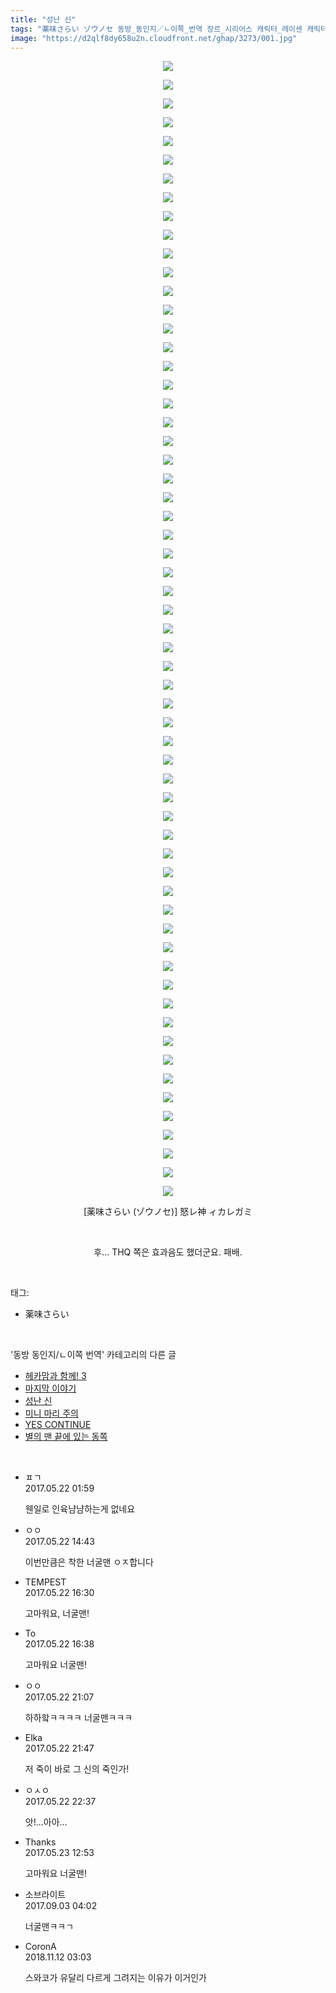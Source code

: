 ```yaml
---
title: "성난 신"
tags: "薬味さらい ゾウノセ 동방_동인지／ㄴ이쪽_번역 장르_시리어스 캐릭터_레이센 캐릭터_순호 캐릭터_스와코"
image: "https://d2qlf8dy658u2n.cloudfront.net/ghap/3273/001.jpg"
---
```

<div class="article">
<p style="text-align: center; clear: none; float: none;"><img src="{{ site.imgserver12 }}/ghap/3273/001.jpg"/></p>
<p style="text-align: center; clear: none; float: none;"><img src="{{ site.imgserver12 }}/ghap/3273/002.jpg"/></p>
<p style="text-align: center; clear: none; float: none;"><img src="{{ site.imgserver12 }}/ghap/3273/003.jpg"/></p>
<p style="text-align: center; clear: none; float: none;"><img src="{{ site.imgserver12 }}/ghap/3273/004.jpg"/></p>
<p style="text-align: center; clear: none; float: none;"><img src="{{ site.imgserver12 }}/ghap/3273/005.jpg"/></p>
<p style="text-align: center; clear: none; float: none;"><img src="{{ site.imgserver12 }}/ghap/3273/006.jpg"/></p>
<p style="text-align: center; clear: none; float: none;"><img src="{{ site.imgserver12 }}/ghap/3273/007.jpg"/></p>
<p style="text-align: center; clear: none; float: none;"><img src="{{ site.imgserver12 }}/ghap/3273/008.jpg"/></p>
<p style="text-align: center; clear: none; float: none;"><img src="{{ site.imgserver12 }}/ghap/3273/009.jpg"/></p>
<p style="text-align: center; clear: none; float: none;"><img src="{{ site.imgserver12 }}/ghap/3273/010.jpg"/></p>
<p style="text-align: center; clear: none; float: none;"><img src="{{ site.imgserver12 }}/ghap/3273/011.jpg"/></p>
<p style="text-align: center; clear: none; float: none;"><img src="{{ site.imgserver12 }}/ghap/3273/012.jpg"/></p>
<p style="text-align: center; clear: none; float: none;"><img src="{{ site.imgserver12 }}/ghap/3273/013.jpg"/></p>
<p style="text-align: center; clear: none; float: none;"><img src="{{ site.imgserver12 }}/ghap/3273/014.jpg"/></p>
<p style="text-align: center; clear: none; float: none;"><img src="{{ site.imgserver12 }}/ghap/3273/015.jpg"/></p>
<p style="text-align: center; clear: none; float: none;"><img src="{{ site.imgserver12 }}/ghap/3273/016.jpg"/></p>
<p style="text-align: center; clear: none; float: none;"><img src="{{ site.imgserver12 }}/ghap/3273/017.jpg"/></p>
<p style="text-align: center; clear: none; float: none;"><img src="{{ site.imgserver12 }}/ghap/3273/018.jpg"/></p>
<p style="text-align: center; clear: none; float: none;"><img src="{{ site.imgserver12 }}/ghap/3273/019.jpg"/></p>
<p style="text-align: center; clear: none; float: none;"><img src="{{ site.imgserver12 }}/ghap/3273/020.jpg"/></p>
<p style="text-align: center; clear: none; float: none;"><img src="{{ site.imgserver12 }}/ghap/3273/021.jpg"/></p>
<p style="text-align: center; clear: none; float: none;"><img src="{{ site.imgserver12 }}/ghap/3273/022.jpg"/></p>
<p style="text-align: center; clear: none; float: none;"><img src="{{ site.imgserver12 }}/ghap/3273/023.jpg"/></p>
<p style="text-align: center; clear: none; float: none;"><img src="{{ site.imgserver12 }}/ghap/3273/024.jpg"/></p>
<p style="text-align: center; clear: none; float: none;"><img src="{{ site.imgserver12 }}/ghap/3273/025.jpg"/></p>
<p style="text-align: center; clear: none; float: none;"><img src="{{ site.imgserver12 }}/ghap/3273/026.jpg"/></p>
<p style="text-align: center; clear: none; float: none;"><img src="{{ site.imgserver12 }}/ghap/3273/027.jpg"/></p>
<p style="text-align: center; clear: none; float: none;"><img src="{{ site.imgserver12 }}/ghap/3273/028.jpg"/></p>
<p style="text-align: center; clear: none; float: none;"><img src="{{ site.imgserver12 }}/ghap/3273/029.jpg"/></p>
<p style="text-align: center; clear: none; float: none;"><img src="{{ site.imgserver12 }}/ghap/3273/030.jpg"/></p>
<p style="text-align: center; clear: none; float: none;"><img src="{{ site.imgserver12 }}/ghap/3273/031.jpg"/></p>
<p style="text-align: center; clear: none; float: none;"><img src="{{ site.imgserver12 }}/ghap/3273/032.jpg"/></p>
<p style="text-align: center; clear: none; float: none;"><img src="{{ site.imgserver12 }}/ghap/3273/033.jpg"/></p>
<p style="text-align: center; clear: none; float: none;"><img src="{{ site.imgserver12 }}/ghap/3273/034.jpg"/></p>
<p style="text-align: center; clear: none; float: none;"><img src="{{ site.imgserver12 }}/ghap/3273/035.jpg"/></p>
<p style="text-align: center; clear: none; float: none;"><img src="{{ site.imgserver12 }}/ghap/3273/036.jpg"/></p>
<p style="text-align: center; clear: none; float: none;"><img src="{{ site.imgserver12 }}/ghap/3273/037.jpg"/></p>
<p style="text-align: center; clear: none; float: none;"><img src="{{ site.imgserver12 }}/ghap/3273/038.jpg"/></p>
<p style="text-align: center; clear: none; float: none;"><img src="{{ site.imgserver12 }}/ghap/3273/039.jpg"/></p>
<p style="text-align: center; clear: none; float: none;"><img src="{{ site.imgserver12 }}/ghap/3273/040.jpg"/></p>
<p style="text-align: center; clear: none; float: none;"><img src="{{ site.imgserver12 }}/ghap/3273/041.jpg"/></p>
<p style="text-align: center; clear: none; float: none;"><img src="{{ site.imgserver12 }}/ghap/3273/042.jpg"/></p>
<p style="text-align: center; clear: none; float: none;"><img src="{{ site.imgserver12 }}/ghap/3273/043.jpg"/></p>
<p style="text-align: center; clear: none; float: none;"><img src="{{ site.imgserver12 }}/ghap/3273/044.jpg"/></p>
<p style="text-align: center; clear: none; float: none;"><img src="{{ site.imgserver12 }}/ghap/3273/045.jpg"/></p>
<p style="text-align: center; clear: none; float: none;"><img src="{{ site.imgserver12 }}/ghap/3273/046.jpg"/></p>
<p style="text-align: center; clear: none; float: none;"><img src="{{ site.imgserver12 }}/ghap/3273/047.jpg"/></p>
<p style="text-align: center; clear: none; float: none;"><img src="{{ site.imgserver12 }}/ghap/3273/048.jpg"/></p>
<p style="text-align: center; clear: none; float: none;"><img src="{{ site.imgserver12 }}/ghap/3273/049.jpg"/></p>
<p style="text-align: center; clear: none; float: none;"><img src="{{ site.imgserver12 }}/ghap/3273/050.jpg"/></p>
<p style="text-align: center; clear: none; float: none;"><img src="{{ site.imgserver12 }}/ghap/3273/051.jpg"/></p>
<p style="text-align: center; clear: none; float: none;"><img src="{{ site.imgserver12 }}/ghap/3273/052.jpg"/></p>
<p style="text-align: center; clear: none; float: none;"><img src="{{ site.imgserver12 }}/ghap/3273/053.jpg"/></p>
<p style="text-align: center; clear: none; float: none;"><img src="{{ site.imgserver12 }}/ghap/3273/054.jpg"/></p>
<p style="text-align: center; clear: none; float: none;"><img src="{{ site.imgserver12 }}/ghap/3273/055.jpg"/></p>
<p style="text-align: center; clear: none; float: none;"><img src="{{ site.imgserver12 }}/ghap/3273/056.jpg"/></p>
<p style="text-align: center; clear: none; float: none;"><img src="{{ site.imgserver12 }}/ghap/3273/057.jpg"/></p>
<p style="text-align: center; clear: none; float: none;"><img src="{{ site.imgserver12 }}/ghap/3273/058.jpg"/></p>
<p style="text-align: center; clear: none; float: none;"><img src="{{ site.imgserver12 }}/ghap/3273/059.jpg"/></p>
<p style="text-align: center; clear: none; float: none;"><img src="{{ site.imgserver12 }}/ghap/3273/060.jpg"/></p>
<p style="text-align: center; clear: none; float: none;"><img src="{{ site.imgserver12 }}/ghap/3273/061.jpg"/></p>
<p style="text-align: center; clear: none; float: none;">[薬味さらい (ゾウノセ)] 怒レ神 ィカレガミ</p>
<p style="text-align: center; clear: none; float: none;"><br/></p>
<p style="text-align: center; clear: none; float: none;">후... THQ 쪽은 효과음도 했더군요. 패배.</p>
</div><br/>
<div class="tagTrail">
<p>태그: </p>
<ul>
<li>薬味さらい</li>
</ul>
</div><br/>
<div class="another">
<p>'동방 동인지/ㄴ이쪽 번역' 카테고리의 다른 글</p>
<ul>
<li><a href="/ghap_3578">헤카맘과 함께! 3</a></li>
<li><a href="/ghap_3501">마지막 이야기</a></li>
<li><a href="/ghap_3273">성난 신</a></li>
<li><a href="/ghap_3258">미니 마리 주의</a></li>
<li><a href="/ghap_3233">YES CONTINUE</a></li>
<li><a href="/ghap_3232">별의 맨 끝에 있는 동쪽</a></li>
</ul>
</div><br/>
<div class="cb_module cb_fluid">
<div class="cb_wrt cb_profile">
<div class="comment">
<ul>
<li class="cb_thumb_off" id="comment14994933">
<div class="cb_comment_area">
<div class="cb_info_area">
<div class="cb_section">
<span class="cb_nick_name">ㅍㄱ</span>
</div>
<div class="cb_section">
<span class="cb_date">2017.05.22 01:59 </span>
</div>
</div>
<div class="cb_dsc_comment">
<p class="cb_dsc">
											웬일로 인육냠냠하는게 없네요
										</p>
</div>
</div></li>
<li class="cb_thumb_off" id="comment14995248">
<div class="cb_comment_area">
<div class="cb_info_area">
<div class="cb_section">
<span class="cb_nick_name">ㅇㅇ</span>
</div>
<div class="cb_section">
<span class="cb_date">2017.05.22 14:43 </span>
</div>
</div>
<div class="cb_dsc_comment">
<p class="cb_dsc">
											이번만큼은 착한 너굴맨 ㅇㅈ합니다
										</p>
</div>
</div></li>
<li class="cb_thumb_off" id="comment14995323">
<div class="cb_comment_area">
<div class="cb_info_area">
<div class="cb_section">
<span class="cb_nick_name">TEMPEST</span>
</div>
<div class="cb_section">
<span class="cb_date">2017.05.22 16:30 </span>
</div>
</div>
<div class="cb_dsc_comment">
<p class="cb_dsc">
											고마워요, 너굴맨!
										</p>
</div>
</div></li>
<li class="cb_thumb_off" id="comment14995328">
<div class="cb_comment_area">
<div class="cb_info_area">
<div class="cb_section">
<span class="cb_nick_name">To</span>
</div>
<div class="cb_section">
<span class="cb_date">2017.05.22 16:38 </span>
</div>
</div>
<div class="cb_dsc_comment">
<p class="cb_dsc">
											고마워요 너굴맨!
										</p>
</div>
</div></li>
<li class="cb_thumb_off" id="comment14995593">
<div class="cb_comment_area">
<div class="cb_info_area">
<div class="cb_section">
<span class="cb_nick_name">ㅇㅇ</span>
</div>
<div class="cb_section">
<span class="cb_date">2017.05.22 21:07 </span>
</div>
</div>
<div class="cb_dsc_comment">
<p class="cb_dsc">
											하하핰ㅋㅋㅋㅋ 너굴맨ㅋㅋㅋ
										</p>
</div>
</div></li>
<li class="cb_thumb_off" id="comment14995618">
<div class="cb_comment_area">
<div class="cb_info_area">
<div class="cb_section">
<span class="cb_nick_name">Elka</span>
</div>
<div class="cb_section">
<span class="cb_date">2017.05.22 21:47 </span>
</div>
</div>
<div class="cb_dsc_comment">
<p class="cb_dsc">
											저 죽이 바로 그 신의 죽인가!
										</p>
</div>
</div></li>
<li class="cb_thumb_off" id="comment14995653">
<div class="cb_comment_area">
<div class="cb_info_area">
<div class="cb_section">
<span class="cb_nick_name">ㅇㅅㅇ</span>
</div>
<div class="cb_section">
<span class="cb_date">2017.05.22 22:37 </span>
</div>
</div>
<div class="cb_dsc_comment">
<p class="cb_dsc">
											앗!...아아...
										</p>
</div>
</div></li>
<li class="cb_thumb_off" id="comment14996040">
<div class="cb_comment_area">
<div class="cb_info_area">
<div class="cb_section">
<span class="cb_nick_name">Thanks</span>
</div>
<div class="cb_section">
<span class="cb_date">2017.05.23 12:53 </span>
</div>
</div>
<div class="cb_dsc_comment">
<p class="cb_dsc">
											고마워요 너굴맨!
										</p>
</div>
</div></li>
<li class="cb_thumb_off" id="comment15074928">
<div class="cb_comment_area">
<div class="cb_info_area">
<div class="cb_section">
<span class="cb_nick_name">소브라이트</span>
</div>
<div class="cb_section">
<span class="cb_date">2017.09.03 04:02 </span>
</div>
</div>
<div class="cb_dsc_comment">
<p class="cb_dsc">
											너굴맨ㅋㅋㄱ
										</p>
</div>
</div></li>
<li class="cb_thumb_off" id="comment15371778">
<div class="cb_comment_area">
<div class="cb_info_area">
<div class="cb_section">
<span class="cb_nick_name">CoronA</span>
</div>
<div class="cb_section">
<span class="cb_date">2018.11.12 03:03 </span>
</div>
</div>
<div class="cb_dsc_comment">
<p class="cb_dsc">
											스와코가 유달리 다르게 그려지는 이유가 이거인가
										</p>
</div>
</div></li>
</ul>
</div>
</div><!-- commentList close -->
</div><br/>
